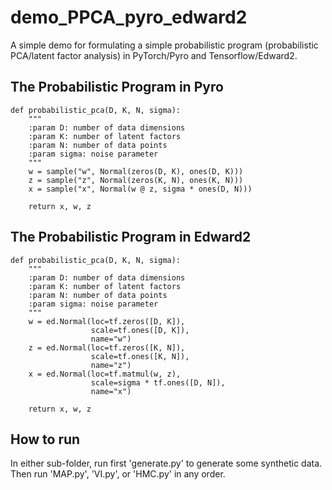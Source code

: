 # demo_PPCA_pyro_edward2

A simple demo for formulating a simple probabilistic program (probabilistic PCA/latent factor analysis) in PyTorch/Pyro and Tensorflow/Edward2.


## The Probabilistic Program in Pyro
```
def probabilistic_pca(D, K, N, sigma):
    """
    :param D: number of data dimensions
    :param K: number of latent factors
    :param N: number of data points
    :param sigma: noise parameter
    """
    w = sample("w", Normal(zeros(D, K), ones(D, K)))
    z = sample("z", Normal(zeros(K, N), ones(K, N)))
    x = sample("x", Normal(w @ z, sigma * ones(D, N)))

    return x, w, z
```


## The Probabilistic Program in Edward2
```
def probabilistic_pca(D, K, N, sigma):
    """
    :param D: number of data dimensions
    :param K: number of latent factors
    :param N: number of data points
    :param sigma: noise parameter
    """
    w = ed.Normal(loc=tf.zeros([D, K]),
                  scale=tf.ones([D, K]),
                  name="w")
    z = ed.Normal(loc=tf.zeros([K, N]),
                  scale=tf.ones([K, N]),
                  name="z")
    x = ed.Normal(loc=tf.matmul(w, z),
                  scale=sigma * tf.ones([D, N]),
                  name="x")

    return x, w, z
```


## How to run

In either sub-folder, run first 'generate.py' to generate some synthetic data. Then run 'MAP.py', 'VI.py', or 'HMC.py' in any order.
